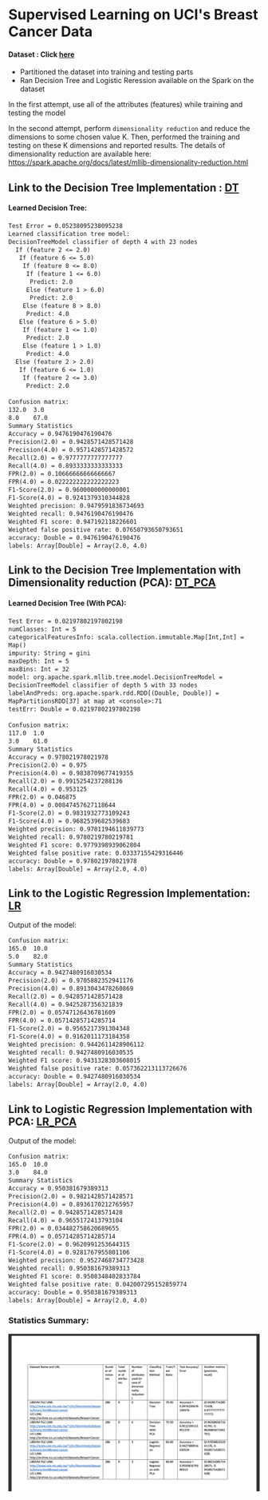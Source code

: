 # Supervised Learning on UCI's Breast Cancer Data

#### Dataset : Click [here](https://archive.ics.uci.edu/ml/datasets/breast+cancer+wisconsin+%28original%29)

* Partitioned the dataset into training and testing parts
* Ran Decision Tree and Logistic Reression available on the Spark on the dataset

In the first attempt, use all of the attributes (features) while training and testing the model <br>

In the second attempt, perform `dimensionality reduction` and reduce the dimensions to some chosen value K. Then, performed the training and testing on these K dimensions and reported results. The details of dimensionality reduction are available here: https://spark.apache.org/docs/latest/mllib-dimensionality-reduction.html <br>

## Link to the Decision Tree Implementation : [DT](https://databricks-prod-cloudfront.cloud.databricks.com/public/4027ec902e239c93eaaa8714f173bcfc/167428040012665/2841578069654501/8971546509206599/latest.html) <br>

#### Learned Decision Tree:

```
Test Error = 0.05238095238095238
Learned classification tree model:
DecisionTreeModel classifier of depth 4 with 23 nodes
  If (feature 2 <= 2.0)
   If (feature 6 <= 5.0)
    If (feature 8 <= 8.0)
     If (feature 1 <= 6.0)
      Predict: 2.0
     Else (feature 1 > 6.0)
      Predict: 2.0
    Else (feature 8 > 8.0)
     Predict: 4.0
   Else (feature 6 > 5.0)
    If (feature 1 <= 1.0)
     Predict: 2.0
    Else (feature 1 > 1.0)
     Predict: 4.0
  Else (feature 2 > 2.0)
   If (feature 6 <= 1.0)
    If (feature 2 <= 3.0)
     Predict: 2.0

Confusion matrix:
132.0  3.0   
8.0    67.0  
Summary Statistics
Accuracy = 0.9476190476190476
Precision(2.0) = 0.9428571428571428
Precision(4.0) = 0.9571428571428572
Recall(2.0) = 0.9777777777777777
Recall(4.0) = 0.8933333333333333
FPR(2.0) = 0.10666666666666667
FPR(4.0) = 0.022222222222222223
F1-Score(2.0) = 0.9600000000000001
F1-Score(4.0) = 0.9241379310344828
Weighted precision: 0.9479591836734693
Weighted recall: 0.9476190476190476
Weighted F1 score: 0.947192118226601
Weighted false positive rate: 0.07650793650793651
accuracy: Double = 0.9476190476190476
labels: Array[Double] = Array(2.0, 4.0)
```
## Link to the Decision Tree Implementation with Dimensionality reduction (PCA): [DT_PCA](https://databricks-prod-cloudfront.cloud.databricks.com/public/4027ec902e239c93eaaa8714f173bcfc/167428040012665/2243788287462920/8971546509206599/latest.html)

#### Learned Decision Tree (With PCA):

```
Test Error = 0.02197802197802198
numClasses: Int = 5
categoricalFeaturesInfo: scala.collection.immutable.Map[Int,Int] = Map()
impurity: String = gini
maxDepth: Int = 5
maxBins: Int = 32
model: org.apache.spark.mllib.tree.model.DecisionTreeModel = DecisionTreeModel classifier of depth 5 with 33 nodes
labelAndPreds: org.apache.spark.rdd.RDD[(Double, Double)] = MapPartitionsRDD[37] at map at <console>:71
testErr: Double = 0.02197802197802198

Confusion matrix:
117.0  1.0   
3.0    61.0  
Summary Statistics
Accuracy = 0.978021978021978
Precision(2.0) = 0.975
Precision(4.0) = 0.9838709677419355
Recall(2.0) = 0.9915254237288136
Recall(4.0) = 0.953125
FPR(2.0) = 0.046875
FPR(4.0) = 0.00847457627118644
F1-Score(2.0) = 0.9831932773109243
F1-Score(4.0) = 0.9682539682539683
Weighted precision: 0.9781194611839773
Weighted recall: 0.9780219780219781
Weighted F1 score: 0.9779398939062804
Weighted false positive rate: 0.03337155429316446
accuracy: Double = 0.978021978021978
labels: Array[Double] = Array(2.0, 4.0)
```
## Link to the Logistic Regression Implementation: [LR](https://databricks-prod-cloudfront.cloud.databricks.com/public/4027ec902e239c93eaaa8714f173bcfc/167428040012665/2243788287462925/8971546509206599/latest.html)

Output of the model:
```
Confusion matrix:
165.0  10.0  
5.0    82.0  
Summary Statistics
Accuracy = 0.9427480916030534
Precision(2.0) = 0.9705882352941176
Precision(4.0) = 0.8913043478260869
Recall(2.0) = 0.9428571428571428
Recall(4.0) = 0.9425287356321839
FPR(2.0) = 0.05747126436781609
FPR(4.0) = 0.05714285714285714
F1-Score(2.0) = 0.9565217391304348
F1-Score(4.0) = 0.9162011173184358
Weighted precision: 0.9442611428906112
Weighted recall: 0.9427480916030535
Weighted F1 score: 0.9431328303608015
Weighted false positive rate: 0.057362213113726676
accuracy: Double = 0.9427480916030534
labels: Array[Double] = Array(2.0, 4.0)
```

## Link to Logistic Regression Implementation with PCA: [LR_PCA](https://databricks-prod-cloudfront.cloud.databricks.com/public/4027ec902e239c93eaaa8714f173bcfc/167428040012665/212149162646688/8971546509206599/latest.html)

Output of the model:

```
Confusion matrix:
165.0  10.0  
3.0    84.0  
Summary Statistics
Accuracy = 0.950381679389313
Precision(2.0) = 0.9821428571428571
Precision(4.0) = 0.8936170212765957
Recall(2.0) = 0.9428571428571428
Recall(4.0) = 0.9655172413793104
FPR(2.0) = 0.034482758620689655
FPR(4.0) = 0.05714285714285714
F1-Score(2.0) = 0.9620991253644315
F1-Score(4.0) = 0.9281767955801106
Weighted precision: 0.9527468734773428
Weighted recall: 0.950381679389313
Weighted F1 score: 0.9508348402833784
Weighted false positive rate: 0.042007295152859774
accuracy: Double = 0.950381679389313
labels: Array[Double] = Array(2.0, 4.0)
```

### Statistics Summary:
![](https://github.com/chanddu/Supervised-Learning-on-UCI-s-Breast-Cancer-Data/blob/master/Statistics%20Summary%20.png)
